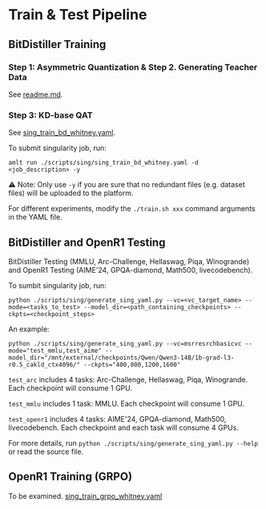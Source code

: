 # Train & Test Pipeline

## BitDistiller Training

### Step 1: Asymmetric Quantization & Step 2. Generating Teacher Data

See [readme.md](readme.md).

### Step 3: KD-base QAT

See [sing_train_bd_whitney.yaml](scripts/sing/sing_train_bd_whitney.yaml).

To submit singularity job, run:
```shell
amlt run ./scripts/sing/sing_train_bd_whitney.yaml -d <job_description> -y
```

⚠ Note: Only use `-y` if you are sure that no redundant files (e.g. dataset files) will be uploaded to the platform.

For different experiments, modify the `./train.sh xxx` command arguments in the YAML file.


## BitDistiller and OpenR1 Testing

BitDistiller Testing (MMLU, Arc-Challenge, Hellaswag, Piqa, Winogrande) and OpenR1 Testing (AIME'24, GPQA-diamond, Math500, livecodebench).

To sumbit singularity job, run:
```shell
python ./scripts/sing/generate_sing_yaml.py --vc=<vc_target_name> --mode=<tasks_to_test> --model_dir=<path_containing_checkpoints> --ckpts=<checkpoint_steps>
```

An example:
```shell
python ./scripts/sing/generate_sing_yaml.py --vc=msrresrchbasicvc --mode="test_mmlu,test_aime" --model_dir="/mnt/external/checkpoints/Qwen/Qwen3-14B/1b-grad-l3-r0.5_cakld_ctx4096/" --ckpts="400,800,1200,1600"
```

`test_arc` includes 4 tasks: Arc-Challenge, Hellaswag, Piqa, Winogrande. Each checkpoint will consume 1 GPU.

`test_mmlu` includes 1 task: MMLU. Each checkpoint will consume 1 GPU.

`test_openr1` includes 4 tasks: AIME'24, GPQA-diamond, Math500, livecodebench. Each checkpoint and each task will consume 4 GPUs.

For more details, run `python ./scripts/sing/generate_sing_yaml.py --help` or read the source file.


## OpenR1 Training (GRPO)

To be examined. [sing_train_grpo_whitney.yaml](scripts/sing/sing_train_grpo_whitney.yaml)

